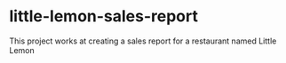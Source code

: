 # little-lemon-sales-report
This project works at creating  a sales report for a restaurant named Little Lemon

